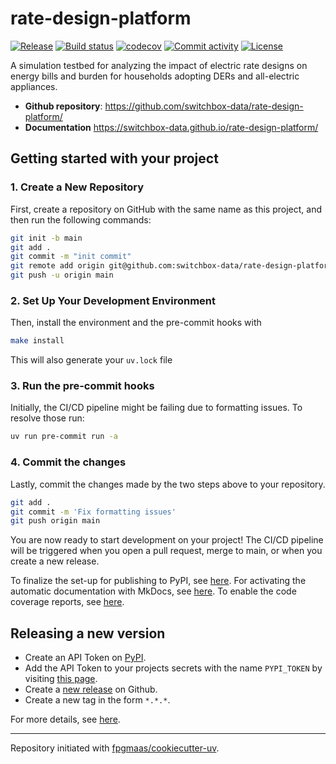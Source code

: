 # rate-design-platform

[![Release](https://img.shields.io/github/v/release/switchbox-data/rate-design-platform)](https://img.shields.io/github/v/release/switchbox-data/rate-design-platform)
[![Build status](https://img.shields.io/github/actions/workflow/status/switchbox-data/rate-design-platform/main.yml?branch=main)](https://github.com/switchbox-data/rate-design-platform/actions/workflows/main.yml?query=branch%3Amain)
[![codecov](https://codecov.io/gh/switchbox-data/rate-design-platform/branch/main/graph/badge.svg)](https://codecov.io/gh/switchbox-data/rate-design-platform)
[![Commit activity](https://img.shields.io/github/commit-activity/m/switchbox-data/rate-design-platform)](https://img.shields.io/github/commit-activity/m/switchbox-data/rate-design-platform)
[![License](https://img.shields.io/github/license/switchbox-data/rate-design-platform)](https://img.shields.io/github/license/switchbox-data/rate-design-platform)

A simulation testbed for analyzing the impact of electric rate designs on energy bills and burden for households adopting DERs and all-electric appliances.

- **Github repository**: <https://github.com/switchbox-data/rate-design-platform/>
- **Documentation** <https://switchbox-data.github.io/rate-design-platform/>

## Getting started with your project

### 1. Create a New Repository

First, create a repository on GitHub with the same name as this project, and then run the following commands:

```bash
git init -b main
git add .
git commit -m "init commit"
git remote add origin git@github.com:switchbox-data/rate-design-platform.git
git push -u origin main
```

### 2. Set Up Your Development Environment

Then, install the environment and the pre-commit hooks with

```bash
make install
```

This will also generate your `uv.lock` file

### 3. Run the pre-commit hooks

Initially, the CI/CD pipeline might be failing due to formatting issues. To resolve those run:

```bash
uv run pre-commit run -a
```

### 4. Commit the changes

Lastly, commit the changes made by the two steps above to your repository.

```bash
git add .
git commit -m 'Fix formatting issues'
git push origin main
```

You are now ready to start development on your project!
The CI/CD pipeline will be triggered when you open a pull request, merge to main, or when you create a new release.

To finalize the set-up for publishing to PyPI, see [here](https://fpgmaas.github.io/cookiecutter-uv/features/publishing/#set-up-for-pypi).
For activating the automatic documentation with MkDocs, see [here](https://fpgmaas.github.io/cookiecutter-uv/features/mkdocs/#enabling-the-documentation-on-github).
To enable the code coverage reports, see [here](https://fpgmaas.github.io/cookiecutter-uv/features/codecov/).

## Releasing a new version

- Create an API Token on [PyPI](https://pypi.org/).
- Add the API Token to your projects secrets with the name `PYPI_TOKEN` by visiting [this page](https://github.com/switchbox-data/rate-design-platform/settings/secrets/actions/new).
- Create a [new release](https://github.com/switchbox-data/rate-design-platform/releases/new) on Github.
- Create a new tag in the form `*.*.*`.

For more details, see [here](https://fpgmaas.github.io/cookiecutter-uv/features/cicd/#how-to-trigger-a-release).

---

Repository initiated with [fpgmaas/cookiecutter-uv](https://github.com/fpgmaas/cookiecutter-uv).
